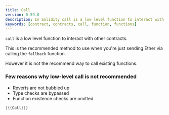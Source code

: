 ```yaml
---
title: Call
version: 0.59.0
description: In Solidity call is a low level function to interact with other contracts
keywords: [contract, contracts, call, function, functions]
---
```


`call` is a low level function to interact with other contracts.

This is the recommended method to use when you're just sending Ether via calling the `fallback` function.

However it is not the recommend way to call existing functions.

### Few reasons why low-level call is not recommended

- Reverts are not bubbled up
- Type checks are bypassed
- Function existence checks are omitted

```rust
{{{Call}}}
```
